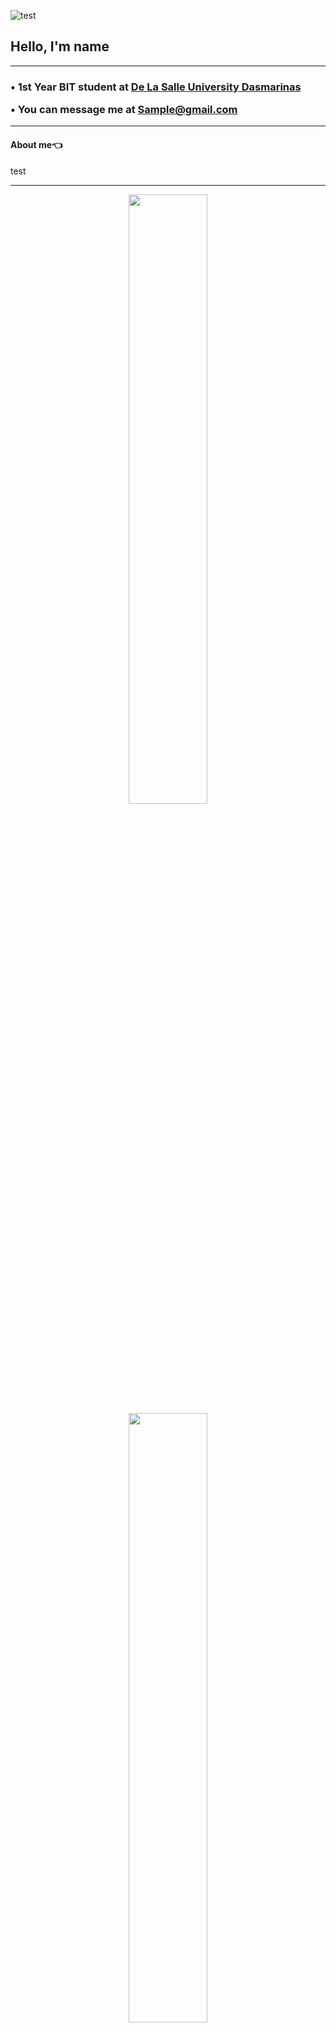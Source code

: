 ![test](https://gifdb.com/images/high/coding-animated-laptop-flow-stream-ja04010rm5o68zfk.webp)

<h2> Hello, I'm name </h2>

<hr /> 

<h3>
• 1st Year BIT student at <a href="https://www.dlsud.edu.ph/">De La Salle University Dasmarinas</a>
  
• You can message me at <a href="sample@gmail.com">Sample@gmail.com</a>
</h3>

<hr /> 

<h4>
About me👈 
</h4>
test

<hr /> 

<p align="center">
  <img height="50%" width="auto" src ="https://github-readme-stats.vercel.app/api?username=stephen-coloma&show_icons=true&count_private=true&theme=darcula&hide_border=true&hide=issues,contribs&bg_color=00000000">
  <img height="50%" width="auto" src ="https://github-readme-stats.vercel.app/api/top-langs/?username=stephen-coloma&layout=compact&hide_border=true&theme=darcula&bg_color=00000000&langs_count=6&hide=jupyter%20notebook,tex,css,php&exclude_repo=Pacman-AI">
</p>



<!---
Tarkkailija/Tarkkailija is a ✨ special ✨ repository because its `README.md` (this file) appears on your GitHub profile.
You can click the Preview link to take a look at your changes.
--->
